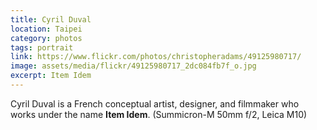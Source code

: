 ```yaml
---
title: Cyril Duval
location: Taipei
category: photos
tags: portrait
link: https://www.flickr.com/photos/christopheradams/49125980717/
image: assets/media/flickr/49125980717_2dc084fb7f_o.jpg
excerpt: Item Idem
---
```


Cyril Duval is a French conceptual artist, designer, and filmmaker who works
under the name **Item Idem**.
(Summicron-M 50mm f/2, Leica M10)
